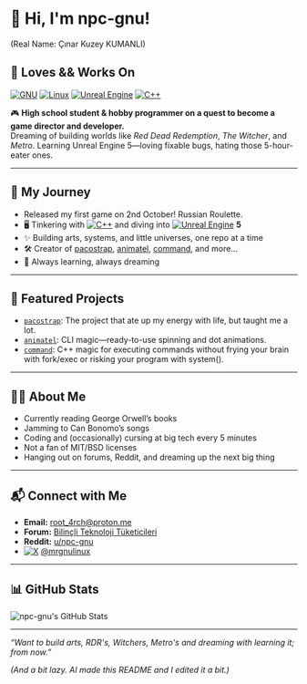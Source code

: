 # 👋 Hi, I'm npc-gnu!
(Real Name: Çınar Kuzey KUMANLI)

## 💙 Loves && Works On
[![GNU](https://img.shields.io/badge/GNU-000000?logo=gnu&logoColor=white)](#) [![Linux](https://img.shields.io/badge/Linux-FCC624?logo=linux&logoColor=black)](#) [![Unreal Engine](https://img.shields.io/badge/Unreal%20Engine-%23313131.svg?logo=unrealengine&logoColor=white)](#) [![C++](https://img.shields.io/badge/C++-%2300599C.svg?logo=c%2B%2B&logoColor=white)](#) 

🎮 **High school student & hobby programmer on a quest to become a game director and developer.**  
Dreaming of building worlds like *Red Dead Redemption*, *The Witcher*, and *Metro*. Learning Unreal Engine 5—loving fixable bugs, hating those 5-hour-eater ones.

---

## 🚀 My Journey

- Released my first game on 2nd October! Russian Roulette. 
- 🖥️ Tinkering with [![C++](https://img.shields.io/badge/C++-%2300599C.svg?logo=c%2B%2B&logoColor=white)](#) and diving into [![Unreal Engine](https://img.shields.io/badge/Unreal%20Engine-%23313131.svg?logo=unrealengine&logoColor=white)](#) **5** 
- ✨ Building arts, systems, and little universes, one repo at a time
- 🛠️ Creator of [pacostrap](https://github.com/npc-gnu/pacostrap), [animatel](https://github.com/npc-gnu/animatel), [command](https://github.com/npc-gnu/command), and more...
- 🌱 Always learning, always dreaming

---

## 🌟 Featured Projects

- [`pacostrap`](https://github.com/npc-gnu/pacostrap): The project that ate up my energy with life, but taught me a lot.
- [`animatel`](https://github.com/npc-gnu/animatel): CLI magic—ready-to-use spinning and dot animations.
- [`command`](https://github.com/npc-gnu/command): C++ magic for executing commands without frying your brain with fork/exec or risking your program with system().

---

## 🧑‍💻 About Me

- Currently reading George Orwell’s books
- Jamming to Can Bonomo’s songs
- Coding and (occasionally) cursing at big tech every 5 minutes
- Not a fan of MIT/BSD licenses  
- Hanging out on forums, Reddit, and dreaming up the next big thing

---

## 📬 Connect with Me

- **Email:** root_4rch@proton.me
- **Forum:** [Bilinçli Teknoloji Tüketicileri](https://btt.community/u/hackertux/summar)
- **Reddit:** [u/npc-gnu](https://www.reddit.com/user/npc-gnu/)
- [![X](https://img.shields.io/badge/X-%23000000.svg?logo=X&logoColor=white)](#) [@mrgnulinux](https://x.com/mrgnulinux)

---

## 📊 GitHub Stats

![npc-gnu's GitHub Stats](https://github-readme-stats.vercel.app/api?username=npc-gnu&show_icons=true&theme=tokyonight)

---

*“Want to build arts, RDR's, Witchers, Metro's and dreaming with learning it; from now.”*

*(And a bit lazy. AI made this README and I edited it a bit.)*
